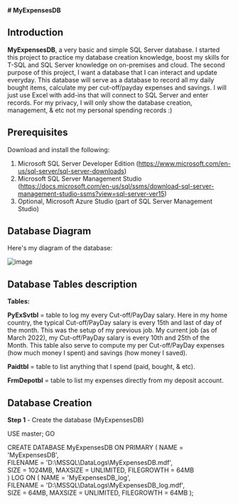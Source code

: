 **# MyExpensesDB**

**Introduction**
------------------------------------------------------------------------------------------------------------------------------------
 **MyExpensesDB**, a very basic and simple SQL Server database. I started this project to practice my database creation knowledge, boost my skills for T-SQL and SQL Server knowledge on on-premises and cloud. The second purpose of this project, I want a database that I can interact and update everyday. This database will serve as a database to record all my daily bought items, calculate my per cut-off/payday expenses and savings. I will just use Excel with add-ins that will connect to SQL Server and enter records. For my privacy, I will only show the database creation, management, & etc not my personal spending records :)


**Prerequisites**
------------------------------------------------------------------------------------------------------------------------------------
Download and install the following:
1. Microsoft SQL Server Developer Edition (https://www.microsoft.com/en-us/sql-server/sql-server-downloads)
2. Microsoft SQL Server Management Studio (https://docs.microsoft.com/en-us/sql/ssms/download-sql-server-management-studio-ssms?view=sql-server-ver15)
3. Optional, Microsoft Azure Studio (part of SQL Server Management Studio)


**Database Diagram**
------------------------------------------------------------------------------------------------------------------------------------
Here's my diagram of the database:

![image](https://user-images.githubusercontent.com/95063830/157035347-75a511b8-d3a5-45ca-b3e0-f3ed23f3ffed.png)


**Database Tables description**
------------------------------------------------------------------------------------------------------------------------------------
**Tables:**

**PyExSvtbl** = table to log my every Cut-off/PayDay salary. Here in my home country, the typical Cut-off/PayDay salary is every 15th and last of day of the month. This was the setup of my previous job. My current job (as of March 2022), my Cut-off/PayDay salary is every 10th and 25th of the Month. This table also serve to compute my per Cut-off/PayDay expenses (how much money I spent) and savings (how money I saved). 

**Paidtbl** =  table to list anything that I spend (paid, bought, & etc). 

**FrmDepotbl** =  table to list my expenses directly from my deposit account.


**Database Creation**
----------------------------------------------------------------------------------------------------------------------------------

**Step 1** - Create the database (MyExpensesDB)

USE master;
GO

CREATE DATABASE MyExpensesDB
ON PRIMARY (
    NAME = 'MyExpensesDB',   
    FILENAME = 'D:\MSSQL\DataLogs\MyExpensesDB.mdf',   
    SIZE = 1024MB, MAXSIZE = UNLIMITED, FILEGROWTH = 64MB   
)
LOG ON (
    NAME = 'MyExpensesDB_log',    
    FILENAME = 'D:\MSSQL\DataLogs\MyExpensesDB_log.mdf',   
    SIZE = 64MB, MAXSIZE = UNLIMITED, FILEGROWTH = 64MB
);

